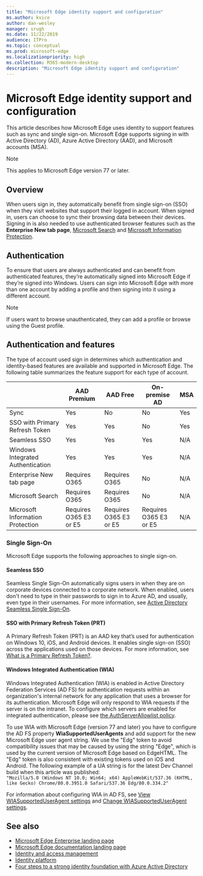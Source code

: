 ```yaml
---
title: "Microsoft Edge identity support and configuration"
ms.author: kvice
author: dan-wesley
manager: srugh
ms.date: 11/22/2019
audience: ITPro
ms.topic: conceptual
ms.prod: microsoft-edge
ms.localizationpriority: high
ms.collection: M365-modern-desktop
description: "Microsoft Edge identity support and configuration"
---
```


# Microsoft Edge identity support and configuration

This article describes how Microsoft Edge uses identity to support features such as sync and single sign-on. Microsoft Edge supports signing in with Active Directory (AD), Azure Active Directory (AAD), and Microsoft accounts (MSA).

> [!NOTE]
> This applies  to Microsoft Edge version 77 or later.

## Overview

When users sign in, they automatically benefit from single sign-on (SSO) when they visit websites that support their logged in account. When signed in, users can choose to sync their browsing data between their devices. Signing in is also needed to use authenticated browser features such as the **Enterprise New tab page**, [Microsoft Search](https://docs.microsoft.com/microsoftsearch/) and [Microsoft Information Protection](https://www.microsoft.com/security/technology/information-protection).

## Authentication

To ensure that users are always authenticated and can benefit from authenticated features, they’re automatically signed into Microsoft Edge if they’re signed into Windows. Users can sign into Microsoft Edge with more than one account by adding a profile and then signing into it using a different account.

> [!NOTE]
> If users want to browse unauthenticated, they can add a profile or browse using the Guest profile.

## Authentication and features

The type of account used sign in determines which authentication and identity-based features are available and supported in Microsoft Edge. The following table summarizes the feature support for each type of account.

|                 | AAD Premium   | AAD Free      | On-premise AD | MSA           |
|-----------------|---------------|---------------|---------------|---------------|
| Sync            | Yes           | No            | No            | Yes           |
| SSO with Primary Refresh Token | Yes          |Yes          | No            | Yes          |
| Seamless SSO    | Yes           | Yes           | Yes           | N/A           |
| Windows Integrated Authentication | Yes          |Yes          |Yes          | N/A           |
| Enterprise New tab page | Requires O365 | Requires O365 | No            | N/A           |
| Microsoft Search | Requires O365 | Requires O365 | No           | N/A          |
| Microsoft Information Protection | Requires O365 E3 or E5 | Requires O365 E3 or E5 | Requires O365 E3 or E5 | N/A             |

### Single Sign-On

Microsoft Edge supports the following approaches to single sign-on.

#### Seamless SSO

Seamless Single Sign-On automatically signs users in when they are on corporate devices connected to a corporate network. When enabled, users don't need to type in their passwords to sign in to Azure AD, and usually, even type in their usernames. For more information, see [Active Directory Seamless Single Sign-On](https://docs.microsoft.com/azure/active-directory/hybrid/how-to-connect-sso).

#### SSO with Primary Refresh Token (PRT)

A Primary Refresh Token (PRT) is an AAD key that’s used for authentication on Windows 10, iOS, and Android devices. It enables single sign-on (SSO) across the applications used on those devices. For more information, see [What is a Primary Refresh Token?](https://docs.microsoft.com/azure/active-directory/devices/concept-primary-refresh-token).

#### Windows Integrated Authentication (WIA)

Windows Integrated Authentication (WIA) is enabled in Active Directory Federation Services (AD FS) for authentication requests within an organization's internal network for any application that uses a browser for its authentication. Microsoft Edge will only respond to WIA requests if the server is on the intranet. To configure which servers are enabled for integrated authentication, please see [the AuthServerAllowlist policy](https://docs.microsoft.com/en-us/deployedge/microsoft-edge-policies#authserverallowlist).

To use WIA with Microsoft Edge (version 77 and later) you have to configure the AD FS property **WiaSupportedUserAgents** and add support for the new Microsoft Edge user agent string. We use the "Edg" token to avoid compatibility issues that may be caused by using the string "Edge", which is used by the current version of Microsoft Edge based on EdgeHTML. The "Edg" token is also consistent with existing tokens used on iOS and Android. The following example of a UA string is for the latest Dev Channel build when this article was published:<br> `"Mozilla/5.0 (Windows NT 10.0; Win64; x64) AppleWebKit/537.36 (KHTML, like Gecko) Chrome/80.0.3951.0 Safari/537.36 Edg/80.0.334.2"`

For information about configuring WIA in AD FS, see [View WIASupportedUserAgent settings](https://docs.microsoft.com/windows-server/identity/ad-fs/operations/configure-ad-fs-browser-wia#view-wiasupporteduseragent-settings) and [Change WIASupportedUserAgent settings](https://docs.microsoft.com/windows-server/identity/ad-fs/operations/configure-ad-fs-browser-wia#change-wiasupporteduseragent-settings).

## See also

- [Microsoft Edge Enterprise landing page](https://aka.ms/EdgeEnterprise)
- [Microsoft Edge documentation landing page](https://docs.microsoft.com/DeployEdge/)
- [Identity and access management](https://www.microsoft.com/security/technology/identity-access-management)
- [Identity platform](https://developer.microsoft.com/identity)
- [Four steps to a strong identity foundation with Azure Active Directory](https://docs.microsoft.com/azure/active-directory/hybrid/four-steps)
